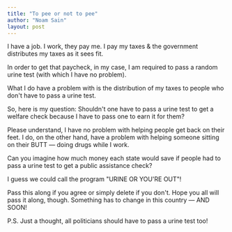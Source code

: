 ```yaml
---
title: "To pee or not to pee"
author: "Noam Sain"
layout: post
---
```


I have a job. I work, they pay me. I pay my taxes &amp; the government distributes my taxes as it sees fit.  
  
In order to get that paycheck, in my case, I am required to pass a random urine test (with which I have no problem).

What I do have a problem with is the distribution of my taxes to people who don't have to pass a urine test.

So, here is my question: Shouldn't one have to pass a urine test to get a welfare check because I have to pass one to earn it for them?

Please understand, I have no problem with helping people get back on their feet. I do, on the other hand, have a problem with helping someone sitting on their BUTT — doing drugs while I work.

Can you imagine how much money each state would save if people had to pass a urine test to get a public assistance check?

I guess we could call the program "URINE OR YOU'RE OUT"!

Pass this along if you agree or simply delete if you don't. Hope you all will pass it along, though. Something has to change in this country — AND SOON!

P.S. Just a thought, all politicians should have to pass a urine test too!